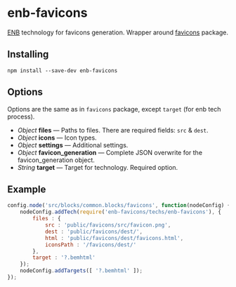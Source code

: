 # enb-favicons

[ENB](https://github.com/enb-make/enb) technology for favicons generation. Wrapper around [favicons](https://github.com/haydenbleasel/favicons) package.

## Installing

```
npm install --save-dev enb-favicons
```

## Options
Options are the same as in `favicons` package, except `target` (for enb tech process).

* *Object* **files** — Paths to files. There are required fields: `src` & `dest`.
* *Object* **icons** — Icon types.
* *Object* **settings** — Additional settings.
* *Object* **favicon_generation** — Complete JSON overwrite for the favicon_generation object.
* *String* **target** — Target for technology. Required option.

## Example

```javascript
config.node('src/blocks/common.blocks/favicons', function(nodeConfig) {
    nodeConfig.addTech(require('enb-favicons/techs/enb-favicons'), {
        files : {
            src : 'public/favicons/src/favicon.png',
            dest : 'public/favicons/dest/',
            html : 'public/favicons/dest/favicons.html',
            iconsPath : '/favicons/dest/'
        },
        target : '?.bemhtml'
    });
    nodeConfig.addTargets([ '?.bemhtml' ]);
});
```